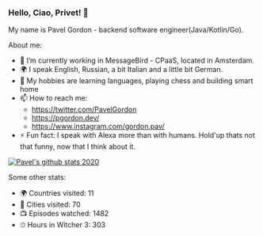 ### Hello, Ciao, Privet! 👋

My name is Pavel Gordon - backend software engineer(Java/Kotlin/Go). 

About me: 
- 🔭 I’m currently working in MessageBird - CPaaS, located in Amsterdam.
- 🌍 I speak English, Russian, a bit Italian and a little bit German.
- 💬 My hobbies are learning languages, playing chess and building smart home
- 📫 How to reach me: 
  - https://twitter.com/PavelGordon 
  - https://pgordon.dev/ 
  - https://www.instagram.com/gordon.pav/
- ⚡ Fun fact: I speak with Alexa more than with humans. Hold'up thats not that funny, now that I think about it.


[![Pavel's github stats 2020](https://github-readme-stats.vercel.app/api?username=pavelgordon)](https://github.com/anuraghazra/github-readme-stats)

Some other stats:
- 🌍 Countries visited: 11
- 🌇 Cities visited: 70
- 📺 Episodes watched: 1482
- ⏱ Hours in Witcher 3: 303
<!--
**pavelgordon/pavelgordon** is a ✨ _special_ ✨ repository because its `README.md` (this file) appears on your GitHub profile.

Here are some ideas to get you started:

- 🔭 I’m currently working on ...
- 🌱 I’m currently learning ...
- 👯 I’m looking to collaborate on ...
- 🤔 I’m looking for help with ...
- 💬 Ask me about ...
- 📫 How to reach me: ...
- 😄 Pronouns: ...
- ⚡ Fun fact: ...
-->
